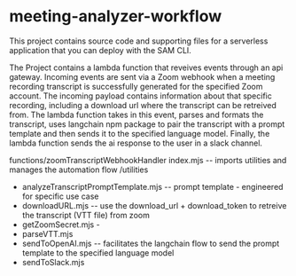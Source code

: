 # meeting-analyzer-workflow

This project contains source code and supporting files for a serverless application that you can deploy with the SAM CLI.

The Project contains a lambda function that reveives events through an api gateway. Incoming events are sent via a Zoom webhook when a meeting recording transcript is successfully generated for the specified Zoom account. The incoming payload contains information about that specific recording, including a download url where the transcript can be retreived from. The lambda function takes in this event, parses and formats the transcript, uses langchain npm package to pair the transcript with a prompt template and then sends it to the specified language model. Finally, the lambda function sends the ai response to the user in a slack channel. 

functions/zoomTranscriptWebhookHandler
index.mjs -- imports utilities and manages the automation flow
/utilities
- analyzeTranscriptPromptTemplate.mjs -- prompt template - engineered for specific use case
- downloadURL.mjs -- use the download_url + download_token to retreive the transcript (VTT file) from zoom
- getZoomSecret.mjs - 
- parseVTT.mjs
- sendToOpenAI.mjs -- facilitates the langchain flow to send the prompt template to the specified language model
- sendToSlack.mjs
